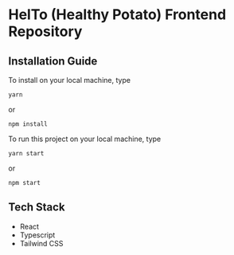 # HelTo (Healthy Potato) Frontend Repository

## Installation Guide
To install on your local machine, type

```
yarn
```

or

```
npm install
```


To run this project on your local machine, type

```
yarn start
```

or

```
npm start
```

## Tech Stack
- React
- Typescript
- Tailwind CSS
